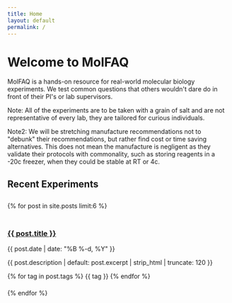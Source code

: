 ```yaml
---
title: Home
layout: default
permalink: /
---
```


# Welcome to MolFAQ

MolFAQ is a hands-on resource for real-world molecular biology experiments. We test common questions that others wouldn't dare do in front of their PI's or lab supervisors.

Note: All of the experiments are to be taken with a grain of salt and are not representative of every lab, they are tailored for curious individuals. 

Note2: We will be stretching manufacture recommendations not to "debunk" their recommendations, but rather find cost or time saving alternatives. This does not mean the manufacture is negligent as they validate their protocols with commonality, such as storing reagents in a -20c freezer, when they could be stable at RT or 4c. 


## Recent Experiments

<div class="post-grid">
  {% for post in site.posts limit:6 %}
    <div class="post-card">
      <h3><a href="{{ post.url | relative_url }}">{{ post.title }}</a></h3>
      <div class="post-meta">{{ post.date | date: "%B %-d, %Y" }}</div>
      <p>{{ post.description | default: post.excerpt | strip_html | truncate: 120 }}</p>
      <div class="tags">
        {% for tag in post.tags %}
          <span class="tag">{{ tag }}</span>
        {% endfor %}
      </div>
    </div>
  {% endfor %}
</div>

<style>
  .post-grid {
    display: grid;
    grid-template-columns: repeat(auto-fill, minmax(300px, 1fr));
    gap: 1.5em;
    margin-top: 2em;
  }
  
  @media (max-width: 768px) {
    .post-grid {
      grid-template-columns: 1fr;
    }
  }
</style>